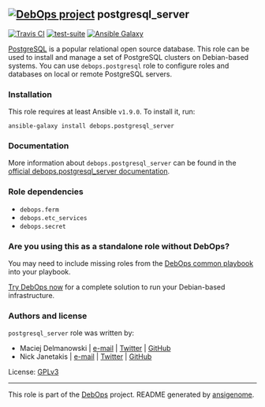 ## [![DebOps project](http://debops.org/images/debops-small.png)](http://debops.org) postgresql_server

[![Travis CI](http://img.shields.io/travis/debops/ansible-postgresql_server.svg?style=flat)](http://travis-ci.org/debops/ansible-postgresql_server) [![test-suite](http://img.shields.io/badge/test--suite-ansible--postgresql__server-blue.svg?style=flat)](https://github.com/debops/test-suite/tree/master/ansible-postgresql_server/)  [![Ansible Galaxy](http://img.shields.io/badge/galaxy-debops.postgresql__server-660198.svg?style=flat)](https://galaxy.ansible.com/list#/roles/5410)

[PostgreSQL](http://www.postgresql.org/) is a popular relational open
source database. This role can be used to install and manage a set of
PostgreSQL clusters on Debian-based systems. You can use
``debops.postgresql`` role to configure roles and databases on local or
remote PostgreSQL servers.

### Installation

This role requires at least Ansible `v1.9.0`. To install it, run:

    ansible-galaxy install debops.postgresql_server

### Documentation

More information about `debops.postgresql_server` can be found in the
[official debops.postgresql_server documentation](http://docs.debops.org/en/latest/ansible/roles/ansible-postgresql_server/docs/).


### Role dependencies

- `debops.ferm`
- `debops.etc_services`
- `debops.secret`

### Are you using this as a standalone role without DebOps?

You may need to include missing roles from the [DebOps common
playbook](https://github.com/debops/debops-playbooks/blob/master/playbooks/common.yml)
into your playbook.

[Try DebOps now](https://github.com/debops/debops) for a complete solution to run your Debian-based infrastructure.





### Authors and license

`postgresql_server` role was written by:
- Maciej Delmanowski | [e-mail](mailto:drybjed@gmail.com) | [Twitter](https://twitter.com/drybjed) | [GitHub](https://github.com/drybjed)
- Nick Janetakis | [e-mail](mailto:nick.janetakis@gmail.com) | [Twitter](https://twitter.com/nickjanetakis) | [GitHub](https://github.com/nickjj)

License: [GPLv3](https://tldrlegal.com/license/gnu-general-public-license-v3-%28gpl-3%29)

***

This role is part of the [DebOps](http://debops.org/) project. README generated by [ansigenome](https://github.com/nickjj/ansigenome/).
